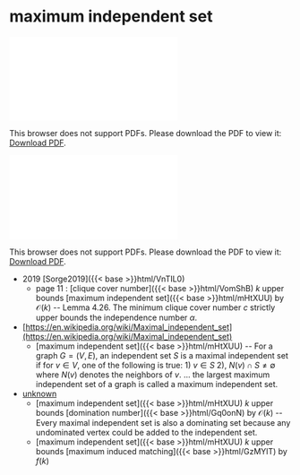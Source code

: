 # maximum independent set




<object data="../local_mHtXUU.pdf" type="application/pdf" width="100%" height="480px"><embed src="../local_mHtXUU.pdf"><p>This browser does not support PDFs. Please download the PDF to view it: <a href="../local_mHtXUU.pdf">Download PDF</a>.</p></embed></object>


<object data="../inclusions_mHtXUU.pdf" type="application/pdf" width="100%" height="480px"><embed src="../inclusions_mHtXUU.pdf"><p>This browser does not support PDFs. Please download the PDF to view it: <a href="../inclusions_mHtXUU.pdf">Download PDF</a>.</p></embed></object>

* 2019 [Sorge2019]({{< base >}}html/VnTIL0)
    * page 11 : [clique cover number]({{< base >}}html/VomShB) $k$ upper bounds [maximum independent set]({{< base >}}html/mHtXUU) by $\mathcal O(k)$ -- Lemma 4.26. The minimum clique cover number $c$ strictly upper bounds the independence number $\alpha$.
*  [https://en.wikipedia.org/wiki/Maximal_independent_set](https://en.wikipedia.org/wiki/Maximal_independent_set)
    * [maximum independent set]({{< base >}}html/mHtXUU) -- For a graph $G=(V,E)$, an independent set $S$ is a maximal independent set if for $v \in V$, one of the following is true: 1) $v \in S$ 2), $N(v) \cap S \ne \emptyset$ where $N(v)$ denotes the neighbors of $v$. ... the largest maximum independent set of a graph is called a maximum independent set.
*  [unknown](#)
    * [maximum independent set]({{< base >}}html/mHtXUU) $k$ upper bounds [domination number]({{< base >}}html/Gq0onN) by $\mathcal O(k)$ -- Every maximal independent set is also a dominating set because any undominated vertex could be added to the independent set.
    * [maximum independent set]({{< base >}}html/mHtXUU) $k$ upper bounds [maximum induced matching]({{< base >}}html/GzMYlT) by $f(k)$